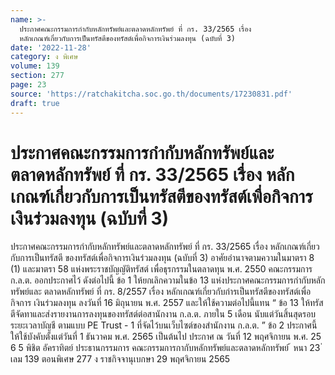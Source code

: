 ```yaml
---
name: >-
  ประกาศคณะกรรมการกำกับหลักทรัพย์และตลาดหลักทรัพย์ ที่ กร. 33/2565 เรื่อง
  หลักเกณฑ์เกี่ยวกับการเป็นทรัสตีของทรัสต์เพื่อกิจการเงินร่วมลงทุน (ฉบับที่ 3)
date: '2022-11-28'
category: ง พิเศษ
volume: 139
section: 277
page: 23
source: 'https://ratchakitcha.soc.go.th/documents/17230831.pdf'
draft: true
---
```


# ประกาศคณะกรรมการกำกับหลักทรัพย์และตลาดหลักทรัพย์ ที่ กร. 33/2565 เรื่อง หลักเกณฑ์เกี่ยวกับการเป็นทรัสตีของทรัสต์เพื่อกิจการเงินร่วมลงทุน (ฉบับที่ 3)

ประกาศคณะกรรมการกำกับหลักทรัพย์และตลาดหลักทรัพย์ ที่ กร. 33/2565 เรื่อง หลักเกณฑ์เกี่ยวกับการเป็นทรัสตี ของทรัสต์เพื่อกิจการเงินร่วมลงทุน (ฉบับที่ 3) อาศัยอำนาจตามความในมาตรา 8 (1) และมาตรา 58 แห่งพระราชบัญญัติทรัสต์ เพื่อธุรกรรมในตลาดทุน พ.ศ. 2550 คณะกรรมการ ก.ล.ต. ออกประกาศไว้ ดังต่อไปนี้ ข้อ 1 ให้ยกเลิกความในข้อ 13 แห่งประกาศคณะกรรมการกำกับหลักทรัพย์และ ตลาดหลักทรัพย์ ที่ กร. 8/2557 เรื่อง หลักเกณฑ์เกี่ยวกับกำรเป็นทรัสตีของทรัสต์เพื่อกิจการ เงินร่วมลงทุน ลงวันที่ 16 มิถุนายน พ.ศ. 2557 และให้ใช้ความต่อไปนี้แทน “ ข้อ 13 ให้ทรัสตีจัดทาและส่งรายงานการลงทุนของทรัสต์ต่อสานักงาน ก.ล.ต. ภายใน 5 เดือน นับแต่วันสิ้นสุดรอบระยะเวลาบัญชี ตามแบบ PE Trust - 1 ที่จัดไว้บนเว็บไซต์ของสำนักงาน ก.ล.ต. ” ข้อ 2 ประกาศนี้ให้ใช้บังคับตั้งแต่วันที่ 1 ธันวาคม พ.ศ. 2565 เป็นต้นไป ประกาศ ณ วันที่ 12 พฤศจิกายน พ.ศ. 25 6 5 พิชิต อัคราทิตย์ ประธานกรรมการ คณะกรรมการกากับหลักทรัพย์และตลาดหลักทรัพย์ ้ หนา 23 ่ เลม 139 ตอนพิเศษ 277 ง ราชกิจจานุเบกษา 29 พฤศจิกายน 2565
